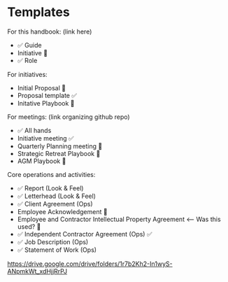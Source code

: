 # Templates 

For this handbook: (link here)
- ✅ Guide 
- Initiative 🚨
- ✅ Role 

For initiatives: 
- Initial Proposal 🚨
- Proposal template   ✅  
- Initative Playbook 🚨

For meetings: (link organizing github repo)
- ✅ All hands 
- Initiative meeting ✅ 
- Quarterly Planning meeting 🚨
- Strategic Retreat Playbook 🚨
- AGM Playbook 🚨

Core operations and activities:
- ✅ Report (Look & Feel)
- ✅ Letterhead (Look & Feel)
- ✅ Client Agreement (Ops)
- Employee Acknowledgement 🚨
- Employee and Contractor Intellectual Property Agreement <-- Was this used? 🚨 
- ✅ Independent Contractor Agreement (Ops) ✅
- ✅ Job Description (Ops)
- ✅ Statement of Work (Ops) 


https://drive.google.com/drive/folders/1r7b2Kh2-In1wyS-ANpmkWt_xdHjjRrPJ
